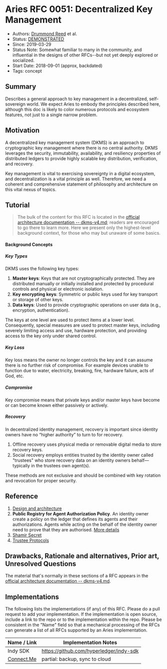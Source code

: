 # Aries RFC 0051: Decentralized Key Management

- Authors: [Drummond Reed](drummond@connect.me) et al.
- Status: [DEMONSTRATED](/README.md#demonstrated)
- Since: 2019-03-29
- Status Note: Somewhat familiar to many in the community, and influential in the designs of other RFCs--but not yet deeply explored or socialized.
- Start Date: 2018-09-01 (approx, backdated)
- Tags: concept

## Summary

Describes a general approach to key management in a decentralized,
self-sovereign world. We expect Aries to embody the principles
described here, although this doc is likely to color numerous
protocols and ecosystem features, not just to a single narrow
problem.

## Motivation

A decentralized key management system (DKMS) is an approach to cryptographic key
management where there is no central authority. DKMS leverages the security,
immutability, availability, and resiliency properties of distributed ledgers
to provide highly scalable key distribution, verification, and recovery.

Key management is vital to exercising sovereignty in a digital ecosystem,
and decentralization is a vital principle as well. Therefore, we need a
coherent and comprehensive statement of philosophy and architecture on
this vital nexus of topics.

## Tutorial

>The bulk of the content for this RFC is located in the [official architecture
documentation -- dkms-v4.md](dkms-v4.md); readers are encouraged to go there to learn more. Here
we present only the highest-level background context, for those who may but unaware
of some basics.

#### Background Concepts

##### Key Types

DKMS uses the following key types:
1. **Master keys**: Keys that are not cryptographically protected. They are distributed manually or
initially installed and protected by procedural controls and physical or electronic isolation.
2. **Key encrypting keys**: Symmetric or public keys used for key transport or storage of other keys.
3. **Data keys**: Used to provide cryptographic operations on user data (e.g., encryption, authentication).

The keys at one level are used to protect items at a lower level. Consequently, special measures
are used to protect master keys, including severely limiting access and use, hardware protection,
and providing access to the key only under shared control.

##### Key Loss

Key loss means the owner no longer controls the key and it can assume there is no further risk of compromise. For example devices unable to function due to water, electricity, breaking, fire, hardware failure, acts of God, etc.

##### Compromise

Key compromise means that private keys and/or master keys have become or can become known either passively or actively.

##### Recovery

In decentralized identity management, recovery is important since identity owners have no “higher authority”
to turn to for recovery.
1. Offline recovery uses physical media or removable digital media to store recovery keys.
2. Social recovery employs entities trusted by the identity owner called "trustees" who store recovery data on an identity owners behalf—typically
in the trustees own agent(s).

These methods are not exclusive and should be combined with key rotation and revocation for proper security.

## Reference

1. [Design and architecture](dkms-v4.md)
2. **Public Registry for Agent Authorization Policy**. An identity owner create a policy on the ledger that defines its agents and their authorizations.
   Agents while acting on the behalf of the identity owner need to prove that they are authorised. [More details](pdf/aap.pdf)
3. [Shamir Secret](shamir_secret.md)
4. [Trustee Protocols](trustee_protocols.md)


## Drawbacks, Rationale and alternatives, Prior art, Unresolved Questions

The material that's normally in these sections of a RFC appears in
the [official architecture documentation -- dkms-v4.md](dkms-v4.md).

## Implementations

The following lists the implementations (if any) of this RFC. Please do a pull request to add your implementation. If the implementation is open source, include a link to the repo or to the implementation within the repo. Please be consistent in the "Name" field so that a mechanical processing of the RFCs can generate a list of all RFCs supported by an Aries implementation.

Name / Link | Implementation Notes
--- | ---
Indy SDK | https://github.com/hyperledger/indy-sdk | partial: backup 
[Connect.Me](https://www.evernym.com/blog/connect-me-sovrin-digital-wallet/) | partial: backup, sync to cloud 
